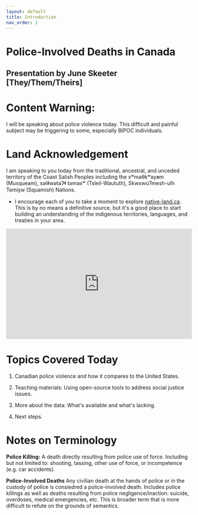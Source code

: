 ```yaml
---
layout: default
title: Introduction
nav_order: 1
---
```

# Police-Involved Deaths in Canada

##  Presentation by June Skeeter [They/Them/Theirs]

# Content Warning:
I will be speaking about police violence today.  This difficult and painful subject may be triggering to some, especially BIPOC individuals.


# Land Acknowledgement
I am speaking to you today from the traditional, ancestral, and unceded territory of the Coast Salish Peoples including the xʷməθkʷəy̓əm (Musqueam), səl̓ilwətaɁɬ təməxʷ (Tsleil-Waututh), Skwxwú7mesh-ulh Temíx̱w (Squamish) Nations.
* I encourage each of you to take a moment to explore [native-land.ca](https://native-land.ca/).  This is by no means a definitive source, but it's a good place to start building an understanding of the indigenous territories, languages, and treaties in your area.
<iframe src="https://native-land.ca/api/embed/embed.html?maps=territories&position=49.268264,-123.157480" style="width:100%; height:300px; border:none;"></iframe>


# Topics Covered Today

1) Canadian police violence and how it compares to the United States.

2) Teaching materials: Using open-source tools to address social justice issues.

3) More about the data: What's available and what's lacking.

4) Next steps.
 
# Notes on Terminology

**Police Killing:** A death directly resulting from police use of force.  Including but not limited to: shooting, tassing, other use of force, or incompetence (e.g. car accidents).

**Police-Involved Deaths**  Any civilian death at the hands of police or in the custody of police is consiedred a police-involved death.  Includes police killings as well as deaths resulting from police negligence/inaction: suicide, overdoses, medical emergencies, etc.  This is broader term that is more difficult to refute on the grounds of semantics.  

